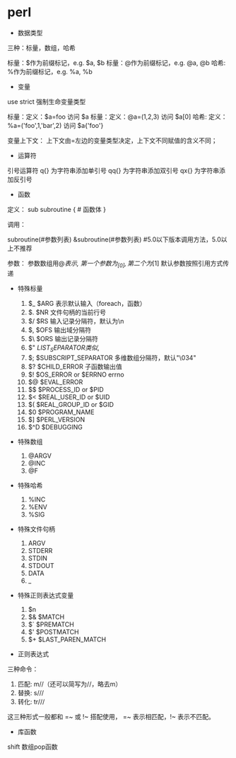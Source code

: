 # perl

- 数据类型

三种：标量，数组，哈希

标量：$作为前缀标记，e.g. $a, $b
标量：@作为前缀标记，e.g. @a, @b
哈希: %作为前缀标记，e.g. %a, %b

- 变量

use strict 强制生命变量类型

标量：定义：$a=foo 访问 $a
标量：定义：@a=(1,2,3) 访问 $a[0]
哈希: 定义：%a=('foo',1,'bar',2) 访问 $a{'foo'}

变量上下文：
上下文由=左边的变量类型决定，上下文不同赋值的含义不同；

- 运算符

引号运算符
q{}     为字符串添加单引号
qq{}    为字符串添加双引号
qx{}    为字符串添加反引号


- 函数

定义：
sub subroutine {
    # 函数体
}

调用：

subroutine(#参数列表)
&subroutine(#参数列表) #5.0以下版本调用方法，5.0以上不推荐

参数：
参数数组用@_表示, 第一个参数为$_[0], 第二个为$_[1]
默认参数按照引用方式传递

- 特殊标量
    1. $_ $ARG
    表示默认输入（foreach，函数）
    2. $. $NR
    文件句柄的当前行号
    3. $/ $RS 
    输入记录分隔符，默认为\n
    4. $, $OFS 
    输出域分隔符
    5. $\ $ORS 
    输出记录分隔符
    6. $" $LIST_SEPARATOR
    类似$,
    7. $; $SUBSCRIPT_SEPARATOR
    多维数组分隔符，默认"\034"
    8. $? $CHILD_ERROR
    子函数输出值
    9. $! $OS_ERROR or $ERRNO
    errno
    10. $@ $EVAL_ERROR
    11. $$ $PROCESS_ID or $PID
    12. $< $REAL_USER_ID or $UID
    13. $( $REAL_GROUP_ID or $GID
    14. $0 $PROGRAM_NAME
    15. $] $PERL_VERSION
    16. $^D $DEBUGGING
    
- 特殊数组

    1. @ARGV
    2. @INC
    3. @F

- 特殊哈希

    1. %INC
    2. %ENV
    3. %SIG

- 特殊文件句柄
    1. ARGV
    2. STDERR
    3. STDIN
    4. STDOUT
    5. DATA
    6. _ 

- 特殊正则表达式变量

    1. $n
    2. $& $MATCH
    3. $` $PREMATCH
    4. $' $POSTMATCH
    5. $+ $LAST_PAREN_MATCH


- 正则表达式

三种命令：

1. 匹配: m//（还可以简写为//，略去m）
2. 替换: s///
3. 转化: tr///

这三种形式一般都和 =~ 或 !~ 搭配使用， =~ 表示相匹配，!~ 表示不匹配。


- 库函数


shift 数组pop函数

